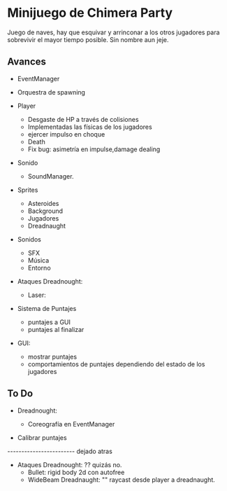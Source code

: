 # Minijuego de Chimera Party

Juego de naves, hay que esquivar y arrinconar a los otros jugadores para sobrevivir el mayor tiempo posible.
Sin nombre aun jeje. 
 
## Avances

* EventManager
* Orquestra de spawning

* Player
	* Desgaste de HP a través de colisiones
	* Implementadas las físicas de los jugadores
	* ejercer impulso en choque
	* Death
	* Fix bug: asimetría en impulse,damage dealing

* Sonido
	* SoundManager.

* Sprites
	* Asteroides
	* Background
	* Jugadores
	* Dreadnaught

* Sonidos
	* SFX
	* Música
	* Entorno


* Ataques Dreadnought:
	* Laser:


* Sistema de Puntajes
	* puntajes a GUI
	* puntajes al finalizar

* GUI:
	* mostrar puntajes
	* comportamientos de puntajes dependiendo del estado de los jugadores

## To Do

* Dreadnought:
	* Coreografía en EventManager

* Calibrar puntajes

------------------------ dejado atras

* Ataques Dreadnought:   ?? quizás no.
	* Bullet:
		rigid body 2d con autofree
	* WideBeam Dreadnaught:
		"" raycast desde player a dreadnaught.
		
